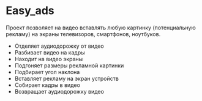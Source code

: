 # Easy_ads

Проект позволяет на видео вставлять любую картинку (потенциальную рекламу) на экраны телевизоров, смартфонов, ноутбуков.

- Отделяет аудиодорожку от видео
- Разбивает видео на кадры
- Находит на видео экраны
- Подгоняет размеры рекламной картинки
- Подбирает угол наклона
- Вставляет рекламу на экран устройств
- Собирает кадры в видео
- Возвращает аудиодорожку видео

